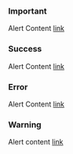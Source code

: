 <div class="au-body">
  <div class="au-page-alerts au-page-alerts--info">
    <h3>Important</h3>
    <p>Alert Content <a href="#">link</a></p>
  </div>

  <div class="au-page-alerts au-page-alerts--success">
    <h3>Success</h3>
    <p>Alert Content <a href="#">link</a></p>
  </div>

  <div class="au-page-alerts au-page-alerts--error">
    <h3>Error</h3>
    <p>Alert Content <a href="#">link</a></p>
  </div>

  <div class="au-page-alerts au-page-alerts--warning">
    <h3>Warning</h3>
    <p>Alert content <a href="#">link</a></p>
  </div>
</div>
